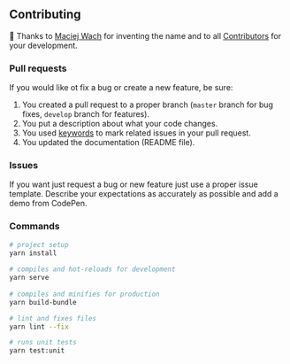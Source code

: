 ## Contributing

🤝 Thanks to [Maciej Wach](https://github.com/wachu91) for inventing the name and to all [Contributors](https://github.com/lukaszflorczak/vue-agile/graphs/contributors) for your development.

### Pull requests
If you would like ot fix a bug or create a new feature, be sure:

1. You created a pull request to a proper branch (`master` branch for bug fixes, `develop` branch for features).
2. You put a description about what your code changes.
3. You used [keywords](https://help.github.com/en/github/managing-your-work-on-github/linking-a-pull-request-to-an-issue) to mark related issues in your pull request.
4. You updated the documentation (README file). 

### Issues
If you want just request a bug or new feature just use a proper issue template. Describe your expectations as accurately as possible and add a demo from CodePen.

### Commands

```bash
# project setup
yarn install
 
# compiles and hot-reloads for development
yarn serve
 
# compiles and minifies for production
yarn build-bundle

# lint and fixes files
yarn lint --fix

# runs unit tests
yarn test:unit
```
